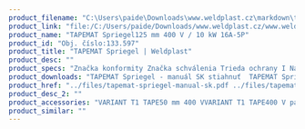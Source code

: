 ```yaml
---
product_filename: "C:\Users\paide\Downloads\www.weldplast.cz\markdown\tapemat-spriegel.md"
product_link: "file:/C:/Users/paide/Downloads/www.weldplast.cz/www.weldplast.cz/sk/tapemat-spriegel"
product_name: "TAPEMAT Spriegel125 mm 400 V / 10 kW 16A-5P"
product_id: "Obj. číslo:133.597"
product_title: "TAPEMAT Spriegel | Weldplast"
product_desc: ""
product_specs: "Značka konformity Značka schválenia Trieda ochrany I NapätieV~3 x 400 PríkonW10 000 Max. teplota°C650 Rýchlosťm/min4 - 20 Úroveň hlučnosti LpAdB83 Rozmerymm555 x 435 x 370 Hmotnosťkg40 Druh certifikácieCCA Šírka zvarumm2 x 20 Šírka páskymm125"
product_downloads: "TAPEMAT Spriegel - manuál SK stiahnuť  TAPEMAT Spriegel - manuál CZ stiahnuť  TAPEMAT Spriegel - produktový list stiahnuť"
product_href: "../files/tapemat-spriegel-manual-sk.pdf ../files/tapemat-spriegel-manual-sk.pdf ../files/tapemat-spriegel-manual-cz1.pdf ../files/tapemat-spriegel-manual-cz1.pdf ../files/tapemat-spriegel-produktovy-list-leister.pdf ../files/tapemat-spriegel-produktovy-list-leister.pdf"
product_desc_2: ""
product_accessories: "VARIANT T1 TAPE50 mm 400 VVARIANT T1 TAPE400 V páska 25mm Anti-vandalVARIANT T1 TAPE50 mm 230 VVARIANT T1 TAPE25 mm 230 V Anti-vandalTAPEMAT Spriegel100 mm 400 V / 10 kW 16A-5PTAPEMAT50 mm 400 V / 10 kW 16A-5P"
product_similar: ""
---
```

